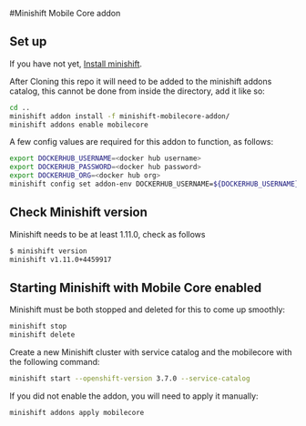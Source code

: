 #Minishift Mobile Core addon

## Set up
If you have not yet, [Install minishift](https://docs.openshift.org/latest/minishift/getting-started/installing.html).

After Cloning this repo it will need to be added to the minishift addons catalog, this cannot be done from inside the directory, add it like so:
```sh
cd ..
minishift addon install -f minishift-mobilecore-addon/
minishift addons enable mobilecore
```

A few config values are required for this addon to function, as follows:
```sh
export DOCKERHUB_USERNAME=<docker hub username>
export DOCKERHUB_PASSWORD=<docker hub password>
export DOCKERHUB_ORG=<docker hub org>
minishift config set addon-env DOCKERHUB_USERNAME=${DOCKERHUB_USERNAME},DOCKERHUB_PASSWORD='${DOCKERHUB_PASSWORD}',DOCKERHUB_ORG=${DOCKERHUB_ORG}
```

## Check Minishift version
Minishift needs to be at least 1.11.0, check as follows
```sh
$ minishift version
minishift v1.11.0+4459917
```

## Starting Minishift with Mobile Core enabled
Minishift must be both stopped and deleted for this to come up smoothly:
```sh
minishift stop
minishift delete
```

Create a new Minishift cluster with service catalog and the mobilecore with the following command:
```sh
minishift start --openshift-version 3.7.0 --service-catalog
```

If you did not enable the addon, you will need to apply it manually:
```sh
minishift addons apply mobilecore
```

